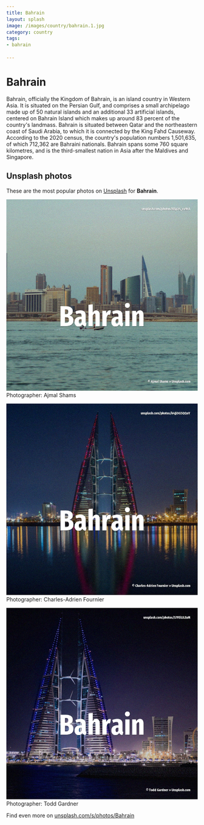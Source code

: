 ```yaml
---
title: Bahrain
layout: splash
image: /images/country/bahrain.1.jpg
category: country
tags:
- bahrain

---
```

# Bahrain

Bahrain, officially the Kingdom of Bahrain, is an island country in Western Asia.
It is situated on the Persian Gulf, and comprises a small archipelago made up of 50 natural islands 
and an additional 33 artificial islands, centered on Bahrain Island which makes up around 83 
percent of the country's landmass.
Bahrain is situated between Qatar and the northeastern coast of Saudi Arabia, to which it is 
connected by the King Fahd Causeway.
According to the 2020 census, the country's population numbers 1,501,635, of which 712,362 are 
Bahraini nationals.
Bahrain spans some 760 square kilometres, and is the third-smallest nation in Asia after the 
Maldives and Singapore.

 
## Unsplash photos
These are the most popular photos on [Unsplash](https://unsplash.com) for **Bahrain**.
 
![Bahrain](/images/country/bahrain.1.jpg)
Photographer:  Ajmal Shams
 
![Bahrain](/images/country/bahrain.2.jpg)
Photographer:  Charles-Adrien Fournier
 
![Bahrain](/images/country/bahrain.3.jpg)
Photographer:  Todd Gardner
 
Find even more on [unsplash.com/s/photos/Bahrain](https://unsplash.com/s/photos/Bahrain)
 
